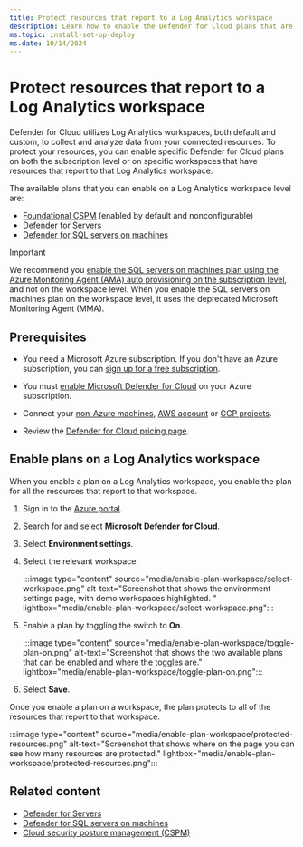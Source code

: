 ```yaml
---
title: Protect resources that report to a Log Analytics workspace
description: Learn how to enable the Defender for Cloud plans that are available on workspaces to protect the resources that report to that workspace.
ms.topic: install-set-up-deploy
ms.date: 10/14/2024
---
```


# Protect resources that report to a Log Analytics workspace

Defender for Cloud utilizes Log Analytics workspaces, both default and custom, to collect and analyze data from your connected resources. To protect your resources, you can enable specific Defender for Cloud plans on both the subscription level or on specific workspaces that have resources that report to that Log Analytics workspace.

The available plans that you can enable on a Log Analytics workspace level are:

- [Foundational CSPM](concept-cloud-security-posture-management.md) (enabled by default and nonconfigurable)
- [Defender for Servers](plan-defender-for-servers.md)
- [Defender for SQL servers on machines](defender-for-sql-usage.md)

> [!IMPORTANT]
> We recommend you [enable the SQL servers on machines plan using the Azure Monitoring Agent (AMA) auto provisioning on the subscription level](tutorial-enable-servers-plan.md), and not on the workspace level. When you enable the SQL servers on machines plan on the workspace level, it uses the deprecated Microsoft Monitoring Agent (MMA).

## Prerequisites

- You need a Microsoft Azure subscription. If you don't have an Azure subscription, you can [sign up for a free subscription](https://azure.microsoft.com/pricing/free-trial/).

- You must [enable Microsoft Defender for Cloud](get-started.md#enable-defender-for-cloud-on-your-azure-subscription) on your Azure subscription.

- Connect your [non-Azure machines](quickstart-onboard-machines.md), [AWS account](quickstart-onboard-aws.md) or [GCP projects](quickstart-onboard-gcp.md).

- Review the [Defender for Cloud pricing page](https://azure.microsoft.com/pricing/details/defender-for-cloud/).

## Enable plans on a Log Analytics workspace

When you enable a plan on a Log Analytics workspace, you enable the plan for all the resources that report to that workspace.

1. Sign in to the [Azure portal](https://portal.azure.com).

1. Search for and select **Microsoft Defender for Cloud**.

1. Select **Environment settings**.

1. Select the relevant workspace.

    :::image type="content" source="media/enable-plan-workspace/select-workspace.png" alt-text="Screenshot that shows the environment settings page, with demo workspaces highlighted. " lightbox="media/enable-plan-workspace/select-workspace.png":::

1. Enable a plan by toggling the switch to **On**.

    :::image type="content" source="media/enable-plan-workspace/toggle-plan-on.png" alt-text="Screenshot that shows the two available plans that can be enabled and where the toggles are." lightbox="media/enable-plan-workspace/toggle-plan-on.png":::

1. Select **Save**.

Once you enable a plan on a workspace, the plan protects to all of the resources that report to that workspace.

:::image type="content" source="media/enable-plan-workspace/protected-resources.png" alt-text="Screenshot that shows where on the page you can see how many resources are protected." lightbox="media/enable-plan-workspace/protected-resources.png":::

## Related content

- [Defender for Servers](plan-defender-for-servers.md)
- [Defender for SQL servers on machines](defender-for-sql-usage.md)
- [Cloud security posture management (CSPM)](concept-cloud-security-posture-management.md)
